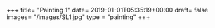 +++
title= "Painting 1"
date= 2019-01-01T05:35:19+00:00
draft= false
images= "/images/SL1.jpg"
type = "painting"
+++
